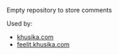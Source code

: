 Empty repository to store comments

Used by:
- [khusika.com](https://khusika.dev)
- [feelit.khusika.com](https://feelit.khusika.dev)
